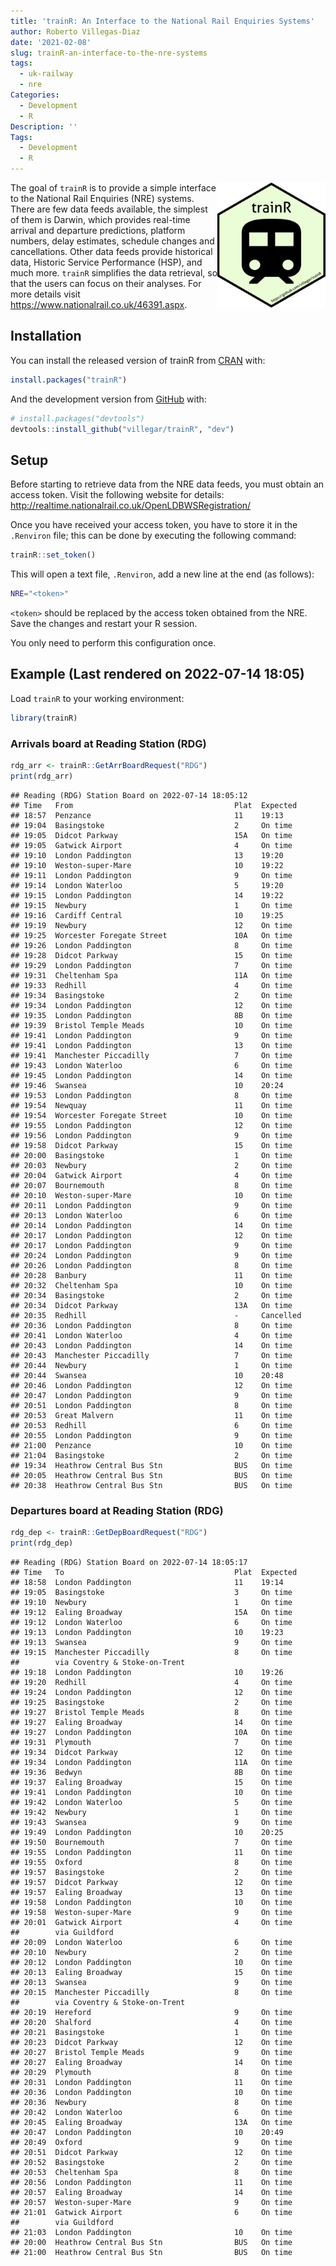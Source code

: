 ```yaml
---
title: 'trainR: An Interface to the National Rail Enquiries Systems'
author: Roberto Villegas-Diaz
date: '2021-02-08'
slug: trainR-an-interface-to-the-nre-systems
tags:
  - uk-railway
  - nre
Categories:
  - Development
  - R
Description: ''
Tags:
  - Development
  - R
---
```


<img src="https://raw.githubusercontent.com/villegar/trainR/main/inst/images/logo.png" alt="logo" align="right" height=200px/>

The goal of `trainR` is to provide a simple interface to the 
National Rail Enquiries (NRE) systems. There are few data feeds 
available, the simplest of them is Darwin, which provides real-time 
arrival and departure predictions, platform numbers, delay estimates, 
schedule changes and cancellations. Other data feeds provide historical 
data, Historic Service Performance (HSP), and much more. `trainR` 
simplifies the data retrieval, so that the users can focus on their 
analyses. For more details visit 
https://www.nationalrail.co.uk/46391.aspx.

## Installation

You can install the released version of trainR from [CRAN](https://CRAN.R-project.org) with:

``` r
install.packages("trainR")
```

And the development version from [GitHub](https://github.com/) with:

``` r
# install.packages("devtools")
devtools::install_github("villegar/trainR", "dev")
```

## Setup
Before starting to retrieve data from the NRE data feeds, you must obtain an access token. 
Visit the following website for details: http://realtime.nationalrail.co.uk/OpenLDBWSRegistration/

Once you have received your access token, you have to store it in the `.Renviron` file; this can be 
done by executing the following command:


```r
trainR::set_token()
```

This will open a text file, `.Renviron`, add a new line at the end (as follows):

```bash
NRE="<token>"
```

`<token>` should be replaced by the access token obtained from the NRE. Save the changes and restart 
your R session.

You only need to perform this configuration once.

## Example (Last rendered on 2022-07-14 18:05)

Load `trainR` to your working environment:

```r
library(trainR)
```

### Arrivals board at Reading Station (RDG)


```r
rdg_arr <- trainR::GetArrBoardRequest("RDG")
print(rdg_arr)
```

```
## Reading (RDG) Station Board on 2022-07-14 18:05:12
## Time   From                                    Plat  Expected
## 18:57  Penzance                                11    19:13
## 19:04  Basingstoke                             2     On time
## 19:05  Didcot Parkway                          15A   On time
## 19:05  Gatwick Airport                         4     On time
## 19:10  London Paddington                       13    19:20
## 19:10  Weston-super-Mare                       10    19:22
## 19:11  London Paddington                       9     On time
## 19:14  London Waterloo                         5     19:20
## 19:15  London Paddington                       14    19:22
## 19:15  Newbury                                 1     On time
## 19:16  Cardiff Central                         10    19:25
## 19:19  Newbury                                 12    On time
## 19:25  Worcester Foregate Street               10A   On time
## 19:26  London Paddington                       8     On time
## 19:28  Didcot Parkway                          15    On time
## 19:29  London Paddington                       7     On time
## 19:31  Cheltenham Spa                          11A   On time
## 19:33  Redhill                                 4     On time
## 19:34  Basingstoke                             2     On time
## 19:34  London Paddington                       12    On time
## 19:35  London Paddington                       8B    On time
## 19:39  Bristol Temple Meads                    10    On time
## 19:41  London Paddington                       9     On time
## 19:41  London Paddington                       13    On time
## 19:41  Manchester Piccadilly                   7     On time
## 19:43  London Waterloo                         6     On time
## 19:45  London Paddington                       14    On time
## 19:46  Swansea                                 10    20:24
## 19:53  London Paddington                       8     On time
## 19:54  Newquay                                 11    On time
## 19:54  Worcester Foregate Street               10    On time
## 19:55  London Paddington                       12    On time
## 19:56  London Paddington                       9     On time
## 19:58  Didcot Parkway                          15    On time
## 20:00  Basingstoke                             1     On time
## 20:03  Newbury                                 2     On time
## 20:04  Gatwick Airport                         4     On time
## 20:07  Bournemouth                             8     On time
## 20:10  Weston-super-Mare                       10    On time
## 20:11  London Paddington                       9     On time
## 20:13  London Waterloo                         6     On time
## 20:14  London Paddington                       14    On time
## 20:17  London Paddington                       12    On time
## 20:17  London Paddington                       9     On time
## 20:24  London Paddington                       9     On time
## 20:26  London Paddington                       8     On time
## 20:28  Banbury                                 11    On time
## 20:32  Cheltenham Spa                          10    On time
## 20:34  Basingstoke                             2     On time
## 20:34  Didcot Parkway                          13A   On time
## 20:35  Redhill                                 -     Cancelled
## 20:36  London Paddington                       8     On time
## 20:41  London Waterloo                         4     On time
## 20:43  London Paddington                       14    On time
## 20:43  Manchester Piccadilly                   7     On time
## 20:44  Newbury                                 1     On time
## 20:44  Swansea                                 10    20:48
## 20:46  London Paddington                       12    On time
## 20:47  London Paddington                       9     On time
## 20:51  London Paddington                       8     On time
## 20:53  Great Malvern                           11    On time
## 20:53  Redhill                                 6     On time
## 20:55  London Paddington                       9     On time
## 21:00  Penzance                                10    On time
## 21:04  Basingstoke                             2     On time
## 19:34  Heathrow Central Bus Stn                BUS   On time
## 20:05  Heathrow Central Bus Stn                BUS   On time
## 20:38  Heathrow Central Bus Stn                BUS   On time
```

### Departures board at Reading Station (RDG)


```r
rdg_dep <- trainR::GetDepBoardRequest("RDG")
print(rdg_dep)
```

```
## Reading (RDG) Station Board on 2022-07-14 18:05:17
## Time   To                                      Plat  Expected
## 18:58  London Paddington                       11    19:14
## 19:05  Basingstoke                             3     On time
## 19:10  Newbury                                 1     On time
## 19:12  Ealing Broadway                         15A   On time
## 19:12  London Waterloo                         6     On time
## 19:13  London Paddington                       10    19:23
## 19:13  Swansea                                 9     On time
## 19:15  Manchester Piccadilly                   8     On time
##        via Coventry & Stoke-on-Trent           
## 19:18  London Paddington                       10    19:26
## 19:20  Redhill                                 4     On time
## 19:24  London Paddington                       12    On time
## 19:25  Basingstoke                             2     On time
## 19:27  Bristol Temple Meads                    8     On time
## 19:27  Ealing Broadway                         14    On time
## 19:27  London Paddington                       10A   On time
## 19:31  Plymouth                                7     On time
## 19:34  Didcot Parkway                          12    On time
## 19:34  London Paddington                       11A   On time
## 19:36  Bedwyn                                  8B    On time
## 19:37  Ealing Broadway                         15    On time
## 19:41  London Paddington                       10    On time
## 19:42  London Waterloo                         5     On time
## 19:42  Newbury                                 1     On time
## 19:43  Swansea                                 9     On time
## 19:49  London Paddington                       10    20:25
## 19:50  Bournemouth                             7     On time
## 19:55  London Paddington                       11    On time
## 19:55  Oxford                                  8     On time
## 19:57  Basingstoke                             2     On time
## 19:57  Didcot Parkway                          12    On time
## 19:57  Ealing Broadway                         13    On time
## 19:58  London Paddington                       10    On time
## 19:58  Weston-super-Mare                       9     On time
## 20:01  Gatwick Airport                         4     On time
##        via Guildford                           
## 20:09  London Waterloo                         6     On time
## 20:10  Newbury                                 2     On time
## 20:12  London Paddington                       10    On time
## 20:13  Ealing Broadway                         15    On time
## 20:13  Swansea                                 9     On time
## 20:15  Manchester Piccadilly                   8     On time
##        via Coventry & Stoke-on-Trent           
## 20:19  Hereford                                9     On time
## 20:20  Shalford                                4     On time
## 20:21  Basingstoke                             1     On time
## 20:23  Didcot Parkway                          12    On time
## 20:27  Bristol Temple Meads                    9     On time
## 20:27  Ealing Broadway                         14    On time
## 20:29  Plymouth                                8     On time
## 20:31  London Paddington                       11    On time
## 20:36  London Paddington                       10    On time
## 20:36  Newbury                                 8     On time
## 20:42  London Waterloo                         6     On time
## 20:45  Ealing Broadway                         13A   On time
## 20:47  London Paddington                       10    20:49
## 20:49  Oxford                                  9     On time
## 20:51  Didcot Parkway                          12    On time
## 20:52  Basingstoke                             2     On time
## 20:53  Cheltenham Spa                          8     On time
## 20:56  London Paddington                       11    On time
## 20:57  Ealing Broadway                         14    On time
## 20:57  Weston-super-Mare                       9     On time
## 21:01  Gatwick Airport                         6     On time
##        via Guildford                           
## 21:03  London Paddington                       10    On time
## 20:00  Heathrow Central Bus Stn                BUS   On time
## 21:00  Heathrow Central Bus Stn                BUS   On time
```
